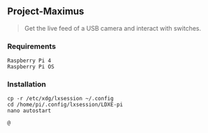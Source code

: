 ## Project-Maximus
> Get the live feed of a USB camera and interact with switches.


### Requirements
```
Raspberry Pi 4
Raspberry Pi OS
```

### Installation
```
cp -r /etc/xdg/lxsession ~/.config
cd /home/pi/.config/lxsession/LDXE-pi
nano autostart

@
```
